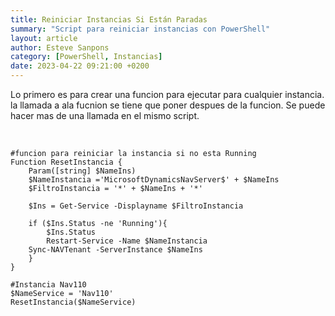 ```yaml
---
title: Reiniciar Instancias Si Están Paradas
summary: "Script para reiniciar instancias con PowerShell"
layout: article
author: Esteve Sanpons
category: [PowerShell, Instancias]
date: 2023-04-22 09:21:00 +0200
---
```


Lo primero es para crear una funcion para ejecutar para cualquier instancia.
la llamada a ala fucnion se tiene que poner despues de la funcion.
Se puede hacer mas de una llamada en el mismo script.

<br>

```
#funcion para reiniciar la instancia si no esta Running
Function ResetInstancia {
    Param([string] $NameIns)
    $NameInstancia ='MicrosoftDynamicsNavServer$' + $NameIns
    $FiltroInstancia = '*' + $NameIns + '*'

    $Ins = Get-Service -Displayname $FiltroInstancia

    if ($Ins.Status -ne 'Running'){
        $Ins.Status
        Restart-Service -Name $NameInstancia
	Sync-NAVTenant -ServerInstance $NameIns
    }
}

#Instancia Nav110
$NameService = 'Nav110'
ResetInstancia($NameService)



```
